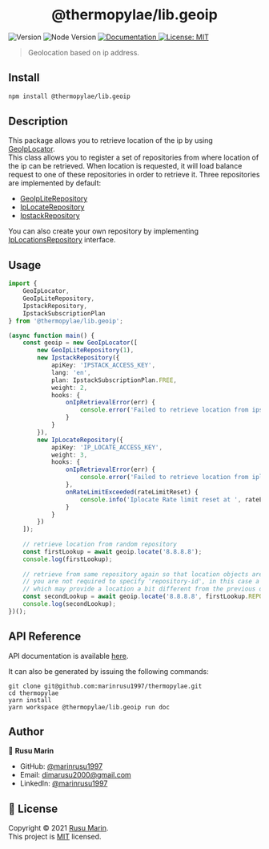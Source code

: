 <h1 align="center">@thermopylae/lib.geoip</h1>
<p>
  <img alt="Version" src="https://img.shields.io/badge/version-0.0.1-blue.svg?cacheSeconds=2592000" />
  <img alt="Node Version" src="https://img.shields.io/badge/node-%3E%3D16-blue.svg"/>
<a href="https://marinrusu1997.github.io/thermopylae/lib.geoip/index.html" target="_blank">
  <img alt="Documentation" src="https://img.shields.io/badge/documentation-yes-brightgreen.svg" />
</a>
<a href="https://github.com/marinrusu1997/thermopylae/blob/master/LICENSE" target="_blank">
  <img alt="License: MIT" src="https://img.shields.io/badge/License-MIT-yellow.svg" />
</a>
</p>

> Geolocation based on ip address.

## Install

```sh
npm install @thermopylae/lib.geoip
```

## Description
This package allows you to retrieve location of the ip by using [GeoIpLocator][geo-ip-locator-link]. <br/>
This class allows you to register a set of repositories from where location of the ip can be retrieved.
When location is requested, it will load balance request to one of these repositories in order to retrieve it.
Three repositories are implemented by default:
* [GeoIpLiteRepository][geoiplite-repository-link]
* [IpLocateRepository][iplocate-repository-link]
* [IpstackRepository][ipstack-repository-link]

You can also create your own repository by implementing [IpLocationsRepository][iplocation-repository-interface-link] interface.

## Usage
```typescript
import {
    GeoIpLocator,
    GeoIpLiteRepository,
    IpstackRepository,
    IpstackSubscriptionPlan
} from '@thermopylae/lib.geoip';

(async function main() {
    const geoip = new GeoIpLocator([
        new GeoIpLiteRepository(1),
        new IpstackRepository({
            apiKey: 'IPSTACK_ACCESS_KEY',
            lang: 'en',
            plan: IpstackSubscriptionPlan.FREE,
            weight: 2,
            hooks: {
                onIpRetrievalError(err) {
                    console.error('Failed to retrieve location from ipstack ', err);
                }
            }
        }),
        new IpLocateRepository({
            apiKey: 'IP_LOCATE_ACCESS_KEY',
            weight: 3,
            hooks: {
                onIpRetrievalError(err) {
                    console.error('Failed to retrieve location from iplocate ', err);
                },
                onRateLimitExceeded(rateLimitReset) {
                    console.info('Iplocate Rate limit reset at ', rateLimitReset);
                }
            }
        })
    ]);
    
    // retrieve location from random repository
    const firstLookup = await geoip.locate('8.8.8.8');
    console.log(firstLookup);
    
    // retrieve from same repository again so that location objects are the same
    // you are not required to specify 'repository-id', in this case a random repository will be selected
    // which may provide a location a bit different from the previous one for same ip
    const secondLookup = await geoip.locate('8.8.8.8', firstLookup.REPOSITORY_ID);
    console.log(secondLookup);
})();
```

## API Reference
API documentation is available [here][api-doc-link].

It can also be generated by issuing the following commands:
```shell
git clone git@github.com:marinrusu1997/thermopylae.git
cd thermopylae
yarn install
yarn workspace @thermopylae/lib.geoip run doc
```

## Author
👤 **Rusu Marin**

* GitHub: [@marinrusu1997](https://github.com/marinrusu1997)
* Email: [dimarusu2000@gmail.com](mailto:dimarusu2000@gmail.com)
* LinkedIn: [@marinrusu1997](https://www.linkedin.com/in/rusu-marin-1638b0156/)

## 📝 License
Copyright © 2021 [Rusu Marin](https://github.com/marinrusu1997). <br/>
This project is [MIT](https://github.com/marinrusu1997/thermopylae/blob/master/LICENSE) licensed.

[api-doc-link]: https://marinrusu1997.github.io/thermopylae/lib.geoip/index.html
[geo-ip-locator-link]: https://marinrusu1997.github.io/thermopylae/lib.geoip/classes/geoip.geoiplocator.html
[geoiplite-repository-link]: https://marinrusu1997.github.io/thermopylae/lib.geoip/modules/repository_geoip_lite.html
[iplocate-repository-link]: https://marinrusu1997.github.io/thermopylae/lib.geoip/modules/repository_iplocate.html
[ipstack-repository-link]: https://marinrusu1997.github.io/thermopylae/lib.geoip/modules/repository_ipstack.html
[iplocation-repository-interface-link]: https://marinrusu1997.github.io/thermopylae/lib.geoip/modules/repository.html
